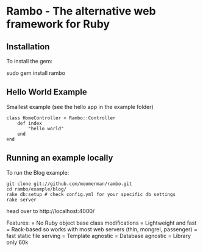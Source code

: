 Rambo - The alternative web framework for Ruby
==============================================

Installation
------------

To install the gem:

sudo gem install rambo

Hello World Example
-------------------

Smallest example (see the hello app in the example folder)

    class HomeController < Rambo::Controller
        def index
            "hello world"
        end
    end

Running an example locally
--------------------------

To run the Blog example:

    git clone git://github.com/moomerman/rambo.git
    cd rambo/example/blog/
    rake db:setup # check config.yml for your specific db settings
    rake server

head over to http://localhost:4000/

Features:
    = No Ruby object base class modifications
    = Lightweight and fast
    = Rack-based so works with most web servers (thin, mongrel, passenger)
    = fast static file serving
    = Template agnostic
    = Database agnostic
    = Library only 60k

